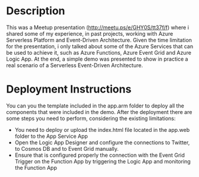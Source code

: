 # Description

This was a Meetup presentation (http://meetu.ps/e/GHY0S/tt37f/f) where i shared some of my experience, in past projects, working with Azure Serverless Platform and Event-Driven Architecture. Given the time limitation for the presentation, i only talked about some of the Azure Services that can be used to achieve it, such as Azure Functions, Azure Event Grid and Azure Logic App. At the end, a simple demo was presented to show in practice a real scenario of a Serverless Event-Driven Architecture.

# Deployment Instructions

You can you the template included in the app.arm folder to deploy all the components that were included in the demo. After the deployment there are some steps you need to perform, considering the existing limitations:

- You need to deploy or upload the index.html file located in the app.web folder to the App Service App
- Open the Logic App Designer and configure the connections to Twitter, to Cosmos DB and to Event Grid manually.
- Ensure that is configured properly the connection with the Event Grid Trigger on the Function App by triggering the Logic App and monitoring the Function App
